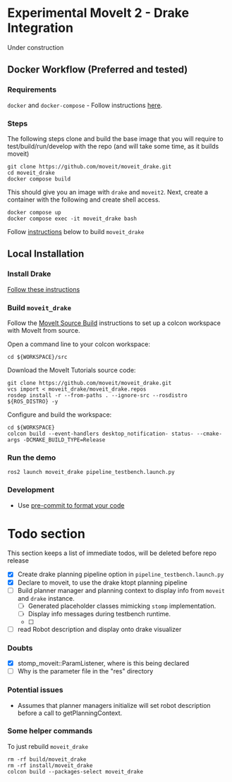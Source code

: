 # Experimental MoveIt 2 - Drake Integration

Under construction

## Docker Workflow (Preferred and tested)

### Requirements
`docker` and `docker-compose` - Follow instructions [here](https://docs.docker.com/engine/install/ubuntu/).

### Steps
The following steps clone and build the base image that you will require to
test/build/run/develop with the repo (and will take some time, as it builds
moveit)

    git clone https://github.com/moveit/moveit_drake.git
    cd moveit_drake
    docker compose build

This should give you an image with `drake` and `moveit2`. Next, create a
container with the following and create shell access.

    docker compose up
    docker compose exec -it moveit_drake bash

Follow [instructions](#build-moveit_drake) below to build `moveit_drake`


## Local Installation

### Install Drake

[Follow these instructions](https://drake.mit.edu/installation.html)

### Build `moveit_drake`

Follow the [MoveIt Source Build](https://moveit.ros.org/install-moveit2/source/) instructions to set up a colcon workspace with MoveIt from source.

Open a command line to your colcon workspace:

    cd ${WORKSPACE}/src

Download the MoveIt Tutorials source code:

    git clone https://github.com/moveit/moveit_drake.git
    vcs import < moveit_drake/moveit_drake.repos
    rosdep install -r --from-paths . --ignore-src --rosdistro ${ROS_DISTRO} -y

Configure and build the workspace:

    cd ${WORKSPACE}
    colcon build --event-handlers desktop_notification- status- --cmake-args -DCMAKE_BUILD_TYPE=Release

### Run the demo

```
ros2 launch moveit_drake pipeline_testbench.launch.py
```

### Development

- Use [pre-commit to format your code](https://moveit.ros.org/documentation/contributing/code/#pre-commit-formatting-checks)

# Todo section

This section keeps a list of immediate todos, will be deleted before repo release

- [x] Create drake planning pipeline option in `pipeline_testbench.launch.py`
- [x] Declare to moveit, to use the drake ktopt planning pipeline
- [ ] Build planner manager and planning context to display info from `moveit`
  and `drake` instance.
    - [ ] Generated placeholder classes mimicking `stomp` implementation.
    - [ ] Display info messages during testbench runtime.
    - [ ]
- [ ] read Robot description and display onto drake visualizer

### Doubts
- [x] stomp_moveit::ParamListener, where is this being declared
- [ ] Why is the parameter file in the "res" directory

### Potential issues
- Assumes that planner managers initialize will set robot description before a
  call to getPlanningContext. 

### Some helper commands
To just rebuild `moveit_drake`
```
rm -rf build/moveit_drake
rm -rf install/moveit_drake
colcon build --packages-select moveit_drake
```
